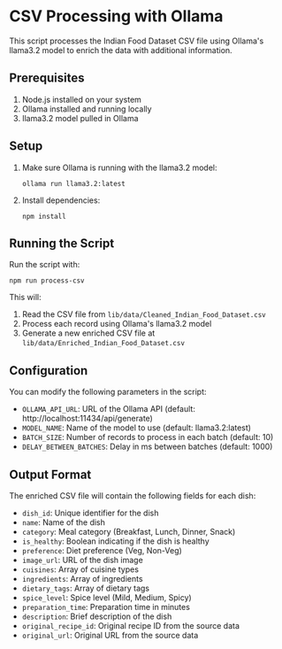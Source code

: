 # CSV Processing with Ollama

This script processes the Indian Food Dataset CSV file using Ollama's llama3.2 model to enrich the data with additional information.

## Prerequisites

1. Node.js installed on your system
2. Ollama installed and running locally
3. llama3.2 model pulled in Ollama

## Setup

1. Make sure Ollama is running with the llama3.2 model:
   ```
   ollama run llama3.2:latest
   ```

2. Install dependencies:
   ```
   npm install
   ```

## Running the Script

Run the script with:

```
npm run process-csv
```

This will:
1. Read the CSV file from `lib/data/Cleaned_Indian_Food_Dataset.csv`
2. Process each record using Ollama's llama3.2 model
3. Generate a new enriched CSV file at `lib/data/Enriched_Indian_Food_Dataset.csv`

## Configuration

You can modify the following parameters in the script:

- `OLLAMA_API_URL`: URL of the Ollama API (default: http://localhost:11434/api/generate)
- `MODEL_NAME`: Name of the model to use (default: llama3.2:latest)
- `BATCH_SIZE`: Number of records to process in each batch (default: 10)
- `DELAY_BETWEEN_BATCHES`: Delay in ms between batches (default: 1000)

## Output Format

The enriched CSV file will contain the following fields for each dish:

- `dish_id`: Unique identifier for the dish
- `name`: Name of the dish
- `category`: Meal category (Breakfast, Lunch, Dinner, Snack)
- `is_healthy`: Boolean indicating if the dish is healthy
- `preference`: Diet preference (Veg, Non-Veg)
- `image_url`: URL of the dish image
- `cuisines`: Array of cuisine types
- `ingredients`: Array of ingredients
- `dietary_tags`: Array of dietary tags
- `spice_level`: Spice level (Mild, Medium, Spicy)
- `preparation_time`: Preparation time in minutes
- `description`: Brief description of the dish
- `original_recipe_id`: Original recipe ID from the source data
- `original_url`: Original URL from the source data 